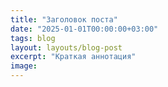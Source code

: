 ```yaml
---
title: "Заголовок поста"
date: "2025-01-01T00:00:00+03:00"
tags: blog
layout: layouts/blog-post
excerpt: "Краткая аннотация"
image: 
---
```

